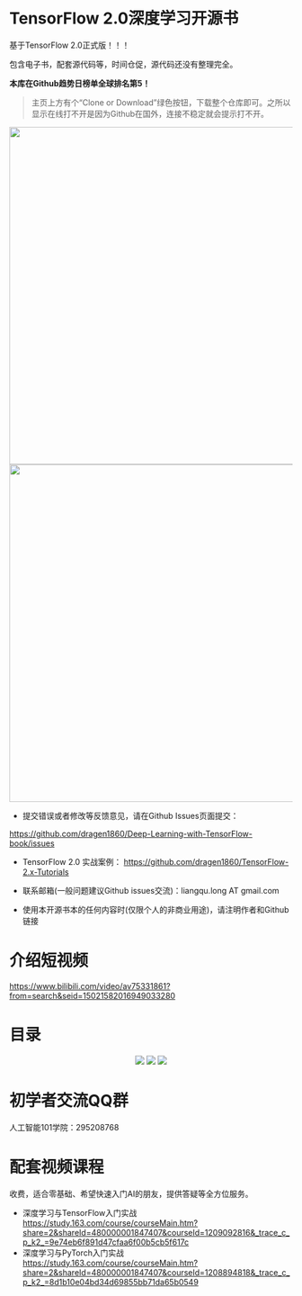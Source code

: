 # TensorFlow 2.0深度学习开源书

基于TensorFlow 2.0正式版！！！

包含电子书，配套源代码等，时间仓促，源代码还没有整理完全。

**本库在Github趋势日榜单全球排名第5！**

>主页上方有个“Clone or Download”绿色按钮，下载整个仓库即可。之所以显示在线打不开是因为Github在国外，连接不稳定就会提示打不开。

<p align="center">
  <img src="assets/1.jpg" align="center" width="600">
  <img src="assets/2.png" align="center" width="600">
</p>

-	提交错误或者修改等反馈意见，请在Github Issues页面提交：

https://github.com/dragen1860/Deep-Learning-with-TensorFlow-book/issues

-	TensorFlow 2.0 实战案例：
https://github.com/dragen1860/TensorFlow-2.x-Tutorials

-	联系邮箱(一般问题建议Github issues交流)：liangqu.long AT gmail.com

- 使用本开源书本的任何内容时(仅限个人的非商业用途)，请注明作者和Github链接

# 介绍短视频

https://www.bilibili.com/video/av75331861?from=search&seid=15021582016949033280

# 目录

<p align="center">
  <img src="assets/0.4.目录-双排-1.jpg">
  <img src="assets/0.4.目录-双排-2.jpg">
  <img src="assets/0.4.目录-双排-3.jpg">
</p>


# 初学者交流QQ群

人工智能101学院：295208768

#	配套视频课程

收费，适合零基础、希望快速入门AI的朋友，提供答疑等全方位服务。

- 深度学习与TensorFlow入门实战
https://study.163.com/course/courseMain.htm?share=2&shareId=480000001847407&courseId=1209092816&_trace_c_p_k2_=9e74eb6f891d47cfaa6f00b5cb5f617c
- 深度学习与PyTorch入门实战
https://study.163.com/course/courseMain.htm?share=2&shareId=480000001847407&courseId=1208894818&_trace_c_p_k2_=8d1b10e04bd34d69855bb71da65b0549


